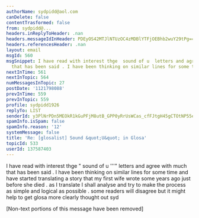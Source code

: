 ```yaml
---
authorName: sydpidd@aol.com
canDelete: false
contentTrasformed: false
from: sydpidd@...
headers.inReplyToHeader: .nan
headers.messageIdInHeader: PDEyOS42MTJlNTUzOC4zMDBlYTFjOEBhb2wuY29tPg==
headers.referencesHeader: .nan
layout: email
msgId: 560
msgSnippet: I have read with interest thge  sound of u  letters and agree with much
  that has been said . I have been thinking on similar lines for some time and have
nextInTime: 561
nextInTopic: 564
numMessagesInTopic: 27
postDate: '1121798088'
prevInTime: 559
prevInTopic: 559
profile: sydpidd1926
replyTo: LIST
senderId: y3PlNrPDn5MEOkR1kGuPFjM8utB_GPP0yRrUsWCas_cfFJtgH45gCTOtNP55ejN3Xk9CZ-eM
spamInfo.isSpam: false
spamInfo.reason: '12'
systemMessage: false
title: 'Re: [glosalist] Sound &quot;U&quot; in Glosa'
topicId: 533
userId: 137587403
---
```


I have read with interest thge " sound of u '''" letters and agree with much 
that has been said . I have been thinking on similar lines for some time and 
have started translating a story that my first wife wrote some years ago just 
before she died . as I translate I shall analyse and try to make the process as 
simple and logical as possible . some readers will disagree but it might help 
to get glosa more clearly thought out
syd


[Non-text portions of this message have been removed]


